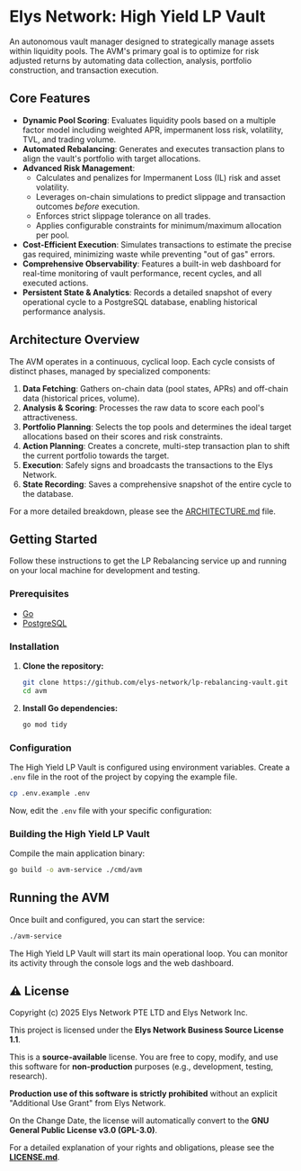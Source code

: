 # Elys Network: High Yield LP Vault

An autonomous vault manager designed to strategically manage assets within liquidity pools. The AVM's primary goal is to optimize for risk adjusted returns by automating data collection, analysis, portfolio construction, and transaction execution.

## Core Features

*   **Dynamic Pool Scoring**: Evaluates liquidity pools based on a multiple factor model including weighted APR, impermanent loss risk, volatility, TVL, and trading volume.
*   **Automated Rebalancing**: Generates and executes transaction plans to align the vault's portfolio with target allocations.
*   **Advanced Risk Management**:
    *   Calculates and penalizes for Impermanent Loss (IL) risk and asset volatility.
    *   Leverages on-chain simulations to predict slippage and transaction outcomes *before* execution.
    *   Enforces strict slippage tolerance on all trades.
    *   Applies configurable constraints for minimum/maximum allocation per pool.
*   **Cost-Efficient Execution**: Simulates transactions to estimate the precise gas required, minimizing waste while preventing "out of gas" errors.
*   **Comprehensive Observability**: Features a built-in web dashboard for real-time monitoring of vault performance, recent cycles, and all executed actions.
*   **Persistent State & Analytics**: Records a detailed snapshot of every operational cycle to a PostgreSQL database, enabling historical performance analysis.

## Architecture Overview

The AVM operates in a continuous, cyclical loop. Each cycle consists of distinct phases, managed by specialized components:

1.  **Data Fetching**: Gathers on-chain data (pool states, APRs) and off-chain data (historical prices, volume).
2.  **Analysis & Scoring**: Processes the raw data to score each pool's attractiveness.
3.  **Portfolio Planning**: Selects the top pools and determines the ideal target allocations based on their scores and risk constraints.
4.  **Action Planning**: Creates a concrete, multi-step transaction plan to shift the current portfolio towards the target.
5.  **Execution**: Safely signs and broadcasts the transactions to the Elys Network.
6.  **State Recording**: Saves a comprehensive snapshot of the entire cycle to the database.

For a more detailed breakdown, please see the [ARCHITECTURE.md](ARCHITECTURE.md) file.

## Getting Started

Follow these instructions to get the LP Rebalancing service up and running on your local machine for development and testing.

### Prerequisites

*   [Go](https://golang.org/dl/)
*   [PostgreSQL](https://www.postgresql.org/download/)

### Installation

1.  **Clone the repository:**
    ```sh
    git clone https://github.com/elys-network/lp-rebalancing-vault.git
    cd avm
    ```

2.  **Install Go dependencies:**
    ```sh
    go mod tidy
    ```

### Configuration

The High Yield LP Vault is configured using environment variables. Create a `.env` file in the root of the project by copying the example file.

```sh
cp .env.example .env
```

Now, edit the `.env` file with your specific configuration:

### Building the High Yield LP Vault

Compile the main application binary:

```sh
go build -o avm-service ./cmd/avm
```

## Running the AVM

Once built and configured, you can start the service:

```sh
./avm-service
```

The High Yield LP Vault will start its main operational loop. You can monitor its activity through the console logs and the web dashboard.

## ⚠️ License

Copyright (c) 2025 Elys Network PTE LTD and Elys Network Inc.

This project is licensed under the **Elys Network Business Source License 1.1**.

This is a **source-available** license. You are free to copy, modify, and use this software for **non-production** purposes (e.g., development, testing, research).

**Production use of this software is strictly prohibited** without an explicit "Additional Use Grant" from Elys Network.

On the Change Date, the license will automatically convert to the **GNU General Public License v3.0 (GPL-3.0)**.

For a detailed explanation of your rights and obligations, please see the [**LICENSE.md**](LICENSE.md).